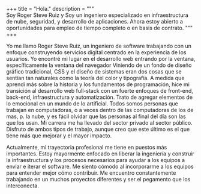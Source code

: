 +++
title = "Hola."
description = """\
Soy Roger Steve Ruiz y Soy un ingeniero especializado en infraestructura de
nube, seguridad, y desarrollo de aplicaciones. Ahora estoy abierto a
oportunidades para empleo de tiempo completo o en basis de contrato.
"""
+++

Yo me llamo Roger Steve Ruiz, un ingeniero de software trabajando con un enfoque
construyendo servicios digital centrado en la experiencia de los usuarios. Yo
encontré mi lugar en el desarrollo web entrando por la ventana, específicamente
la ventana del navegador Viniendo de un fondo de diseño gráfico tradicional, CSS
y el diseño de sistemas eran dos cosas que se sentían tan naturales como la
teoría del color y tipografía. A medida que aprendí más sobre la historia y los
fundamentos de programación, hice mi transición al desarrollo web full-stack con
un fuerte enfoques de front-end, back-end, infraestructura y automatización.
Trato de agregar elementos de lo emocional en un mundo de lo artificial. Todos
somos personas que trabajan en computadoras, o a veces dentro de las
computadoras de los de mas, p. la nube, y es fácil olvidar que las personas al
final del día son las que los usan. Mi carrera me ha llevado del sector privado
al sector público. Disfruto de ambos tipos de trabajo, aunque creo que este
último es el que tiene más que mejorar y el mayor impacto.

Actualmente, mi trayectoria profesional me tiene en puestos más importantes.
Estoy mayormente enfocado en liberar la ingeniería y construir la
infraestructura y los procesos necesarios para ayudar a los equipos a enviar e
iterar el software. Me siento cómodo al incorporarme a los equipos para entender
mejor cómo contribuir. Me encuentro constantemente trabajando en un muchos
proyectos diferentes y ser el pegamento que los interconecta.
